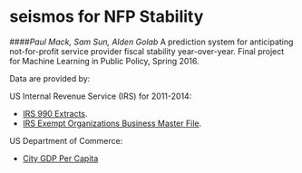 # seismos for NFP Stability
####_Paul Mack, Sam Sun, Alden Golab_
A prediction system for anticipating not-for-profit service provider fiscal stability year-over-year. 
Final project for Machine Learning in Public Policy, Spring 2016.

Data are provided by:

US Internal Revenue Service (IRS) for 2011-2014: 
+ [IRS 990 Extracts](https://www.irs.gov/uac/soi-tax-stats-annual-extract-of-tax-exempt-organization-financial-data).
+ [IRS Exempt Organizations Business Master File](https://www.irs.gov/Charities-&-Non-Profits/Exempt-Organizations-Business-Master-File-Extract-EO-BMF).

US Department of Commerce:
+ [City GDP Per Capita](http://www.bea.gov/regional/)

